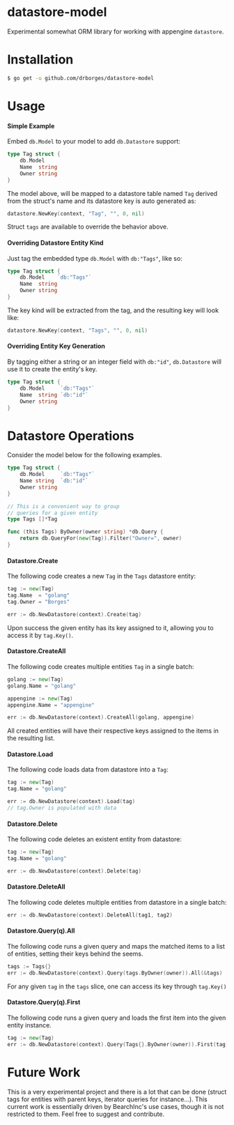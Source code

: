 # datastore-model

Experimental somewhat ORM library for working with appengine `datastore`.

# Installation

```bash
$ go get -u github.com/drborges/datastore-model
```

# Usage

#### Simple Example

Embed `db.Model` to your model to add `db.Datastore` support:

```go
type Tag struct {
	db.Model
	Name  string
	Owner string
}
```

The model above, will be mapped to a datastore table named `Tag` derived from the struct's name and its datastore key is
auto generated as:

```go
datastore.NewKey(context, "Tag", "", 0, nil)
```

Struct `tags` are available to override the behavior above. 

#### Overriding Datastore Entity Kind

Just tag the embedded type `db.Model` with `db:"Tags"`, like so: 

```go
type Tag struct {
	db.Model    `db:"Tags"`
	Name  string
	Owner string
}
```

The key kind will be extracted from the tag, and the resulting key will look like:

```go
datastore.NewKey(context, "Tags", "", 0, nil)
```

#### Overriding Entity Key Generation

By tagging either a string or an integer field with `db:"id"`, `db.Datastore` will use it to create the entity's key.

```go
type Tag struct {
	db.Model     `db:"Tags"`
	Name  string `db:"id"`
	Owner string
}
```

# Datastore Operations

Consider the model below for the following examples.

```go
type Tag struct {
	db.Model     `db:"Tags"`
	Name string  `db:"id"`
	Owner string
}

// This is a convenient way to group
// queries for a given entity
type Tags []*Tag

func (this Tags) ByOwner(owner string) *db.Query {
	return db.QueryFor(new(Tag)).Filter("Owner=", owner)
}
```

#### Datastore.Create

The following code creates a new `Tag` in the `Tags` datastore entity:

```go
tag := new(Tag)
tag.Name  = "golang"
tag.Owner = "Borges"

err := db.NewDatastore(context).Create(tag)
```

Upon success the given entity has its key assigned to it, allowing you to access it by `tag.Key()`.

#### Datastore.CreateAll

The following code creates multiple entities `Tag` in a single batch:

```go
golang := new(Tag)
golang.Name = "golang"

appengine := new(Tag)
appengine.Name = "appengine"

err := db.NewDatastore(context).CreateAll(golang, appengine)
```

All created entities will have their respective keys assigned to the items in the resulting list.

#### Datastore.Load

The following code loads data from datastore into a `Tag`:

```go
tag := new(Tag)
tag.Name = "golang"

err := db.NewDatastore(context).Load(tag)
// tag.Owner is populated with data
```

#### Datastore.Delete

The following code deletes an existent entity from datastore:

```go
tag := new(Tag)
tag.Name = "golang"

err := db.NewDatastore(context).Delete(tag)
```

#### Datastore.DeleteAll

The following code deletes multiple entities from datastore in a single batch:

```go
err := db.NewDatastore(context).DeleteAll(tag1, tag2)
```
#### Datastore.Query(q).All

The following code runs a given query and maps the matched items to a list of entities, setting their keys behind the seems.

```go
tags := Tags{}
err := db.NewDatastore(context).Query(tags.ByOwner(owner)).All(&tags)
```

For any given `tag` in the `tags` slice, one can access its key through `tag.Key()`

#### Datastore.Query(q).First

The following code runs a given query and loads the first item into the given entity instance.

```go
tag := new(Tag)
err := db.NewDatastore(context).Query(Tags{}.ByOwner(owner)).First(tag)
```

# Future Work

This is a very experimental project and there is a lot that can be done (struct tags for entities with parent keys, iterator queries for instance...). This current work is essentially driven by BearchInc's use cases, though it is not restricted to them. Feel free to suggest and contribute.